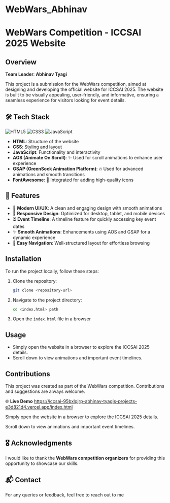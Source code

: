 # WebWars_Abhinav
# WebWars Competition - ICCSAI 2025 Website

## Overview

**Team Leader**: **Abhinav Tyagi**

This project is a submission for the WebWars competition, aimed at designing and developing the official website for ICCSAI 2025. The website is built to be visually appealing, user-friendly, and informative, ensuring a seamless experience for visitors looking for event details.

## 🛠 Tech Stack

![HTML5](https://img.shields.io/badge/HTML5-E34F26?style=for-the-badge&logo=html5&logoColor=white) ![CSS3](https://img.shields.io/badge/CSS3-1572B6?style=for-the-badge&logo=css3&logoColor=white) ![JavaScript](https://img.shields.io/badge/JavaScript-F7DF1E?style=for-the-badge&logo=javascript&logoColor=black)

- **HTML**: Structure of the website
- **CSS**: Styling and layout
- **JavaScript**: Functionality and interactivity
- **AOS (Animate On Scroll)**: ✨ Used for scroll animations to enhance user experience
- **GSAP (GreenSock Animation Platform)**: 🔥 Used for advanced animations and smooth transitions
- **FontAwesome**: 🎨 Integrated for adding high-quality icons

## 🚀 Features

- 🎨 **Modern UI/UX**: A clean and engaging design with smooth animations
- 📱 **Responsive Design**: Optimized for desktop, tablet, and mobile devices
- ⏳ **Event Timeline**: A timeline feature for quickly accessing key event dates
- ✨ **Smooth Animations**: Enhancements using AOS and GSAP for a dynamic experience
- 🧭 **Easy Navigation**: Well-structured layout for effortless browsing
  
## Installation

To run the project locally, follow these steps:

1. Clone the repository:
   ```sh
   git clone <repository-url>
   ```
2. Navigate to the project directory:
   ```sh
   cd <index.html> path
   ```
3. Open the `index.html` file in a browser

## Usage

- Simply open the website in a browser to explore the ICCSAI 2025 details.
- Scroll down to view animations and important event timelines.

## Contributions

This project was created as part of the WebWars competition. Contributions and suggestions are always welcome.

🌐 **Live Demo** 
https://iccsai-95bxlqjrp-abhinav-tyagis-projects-e3d821d4.vercel.app/index.html

Simply open the website in a browser to explore the ICCSAI 2025 details.

Scroll down to view animations and important event timelines.

## 🎖 Acknowledgments

I would like to thank the **WebWars competition organizers** for providing this opportunity to showcase our skills.

## 📬 Contact

For any queries or feedback, feel free to reach out to me
